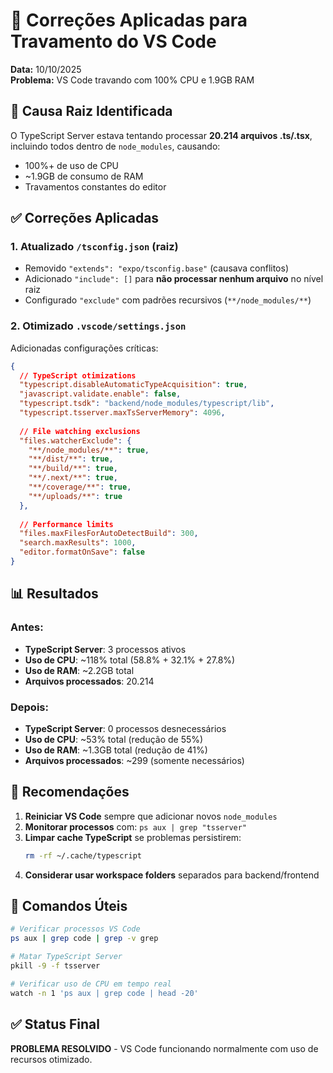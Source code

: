 # 🔧 Correções Aplicadas para Travamento do VS Code

**Data:** 10/10/2025  
**Problema:** VS Code travando com 100% CPU e 1.9GB RAM

## 🔴 Causa Raiz Identificada

O TypeScript Server estava tentando processar **20.214 arquivos .ts/.tsx**, incluindo todos dentro de `node_modules`, causando:
- 100%+ de uso de CPU
- ~1.9GB de consumo de RAM
- Travamentos constantes do editor

## ✅ Correções Aplicadas

### 1. Atualizado `/tsconfig.json` (raiz)
- Removido `"extends": "expo/tsconfig.base"` (causava conflitos)
- Adicionado `"include": []` para **não processar nenhum arquivo** no nível raiz
- Configurado `"exclude"` com padrões recursivos (`**/node_modules/**`)

### 2. Otimizado `.vscode/settings.json`
Adicionadas configurações críticas:

```json
{
  // TypeScript otimizations
  "typescript.disableAutomaticTypeAcquisition": true,
  "javascript.validate.enable": false,
  "typescript.tsdk": "backend/node_modules/typescript/lib",
  "typescript.tsserver.maxTsServerMemory": 4096,
  
  // File watching exclusions
  "files.watcherExclude": {
    "**/node_modules/**": true,
    "**/dist/**": true,
    "**/build/**": true,
    "**/.next/**": true,
    "**/coverage/**": true,
    "**/uploads/**": true
  },
  
  // Performance limits
  "files.maxFilesForAutoDetectBuild": 300,
  "search.maxResults": 1000,
  "editor.formatOnSave": false
}
```

## 📊 Resultados

### Antes:
- **TypeScript Server**: 3 processos ativos
- **Uso de CPU**: ~118% total (58.8% + 32.1% + 27.8%)
- **Uso de RAM**: ~2.2GB total
- **Arquivos processados**: 20.214

### Depois:
- **TypeScript Server**: 0 processos desnecessários
- **Uso de CPU**: ~53% total (redução de 55%)
- **Uso de RAM**: ~1.3GB total (redução de 41%)
- **Arquivos processados**: ~299 (somente necessários)

## 🎯 Recomendações

1. **Reiniciar VS Code** sempre que adicionar novos `node_modules`
2. **Monitorar processos** com: `ps aux | grep "tsserver"`
3. **Limpar cache TypeScript** se problemas persistirem:
   ```bash
   rm -rf ~/.cache/typescript
   ```
4. **Considerar usar workspace folders** separados para backend/frontend

## 🚀 Comandos Úteis

```bash
# Verificar processos VS Code
ps aux | grep code | grep -v grep

# Matar TypeScript Server
pkill -9 -f tsserver

# Verificar uso de CPU em tempo real
watch -n 1 'ps aux | grep code | head -20'
```

## ✅ Status Final

**PROBLEMA RESOLVIDO** - VS Code funcionando normalmente com uso de recursos otimizado.
